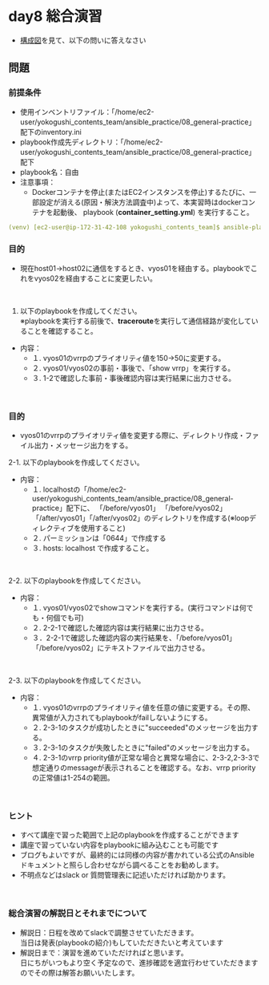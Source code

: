 
# day8 総合演習

- [構成図](https://docs.google.com/presentation/d/1Z5oyxRJH1G_lImkciK9mhdvWkzOOvG4Z/edit?usp=sharing&ouid=110508462132118985202&rtpof=true&sd=true)を見て、以下の問いに答えなさい

## 問題 

### 前提条件
- 使用インベントリファイル：「/home/ec2-user/yokogushi_contents_team/ansible_practice/08_general-practice」配下のinventory.ini
- playbook作成先ディレクトリ：「/home/ec2-user/yokogushi_contents_team/ansible_practice/08_general-practice」配下
- playbook名：自由
- 注意事項：
  - Dockerコンテナを停止(またはEC2インスタンスを停止)するたびに、一部設定が消える(原因・解決方法調査中)よって、本実習時はdockerコンテナを起動後、
    playbook (**container_setting.yml**) を実行すること。
```yaml
(venv) [ec2-user@ip-172-31-42-108 yokogushi_contents_team]$ ansible-playbook -i /home/ec2-user/yokogushi_contents_team/init_settings/inventory.ini /home/ec2-user/yokogushi_contents_team/init_settings/container_setting.yml
```

### 目的
- 現在host01→host02に通信をするとき、vyos01を経由する。playbookでこれをvyos02を経由することに変更したい。

<br>

1. 以下のplaybookを作成してください。
<br> ※playbookを実行する前後で、**traceroute**を実行して通信経路が変化していることを確認すること。
- 内容：
  - １. vyos01のvrrpのプライオリティ値を150→50に変更する。
  - ２. vyos01/vyos02の事前・事後で、「show vrrp」を実行する。
  - ３. 1-2で確認した事前・事後確認内容は実行結果に出力させる。
 
<br>

### 目的
- vyos01のvrrpのプライオリティ値を変更する際に、ディレクトリ作成・ファイル出力・メッセージ出力をする。

2-1. 以下のplaybookを作成してください。
- 内容：
  - １. localhostの「/home/ec2-user/yokogushi_contents_team/ansible_practice/08_general-practice」配下に、
        「/before/vyos01」 「/before/vyos02」「/after/vyos01」「/after/vyos02」のディレクトリを作成する(※loopディレクティブを使用すること)
  - ２. パーミッションは「0644」で作成する
  - ３. hosts: localhost で作成すること。

<br>

2-2. 以下のplaybookを作成してください。
- 内容：
  - １. vyos01/vyos02でshowコマンドを実行する。(実行コマンドは何でも・何個でも可)
  - ２. 2-2-1で確認した確認内容は実行結果に出力させる。
  - ３．2-2-1で確認した確認内容の実行結果を、「/before/vyos01」 「/before/vyos02」にテキストファイルで出力させる。

<br>

2-3. 以下のplaybookを作成してください。
- 内容：
  - １. vyos01のvrrpのプライオリティ値を任意の値に変更する。その際、異常値が入力されてもplaybookがfailしないようにする。
  - ２. 2-3-1のタスクが成功したときに"succeeded"のメッセージを出力する。
  - ３. 2-3-1のタスクが失敗したときに"failed"のメッセージを出力する。
  - ４. 2-3-1のvrrp priority値が正常な場合と異常な場合に、2-3-2,2-3-3で想定通りのmessageが表示されることを確認する。なお、vrrp priorityの正常値は1-254の範囲。

<br>

### ヒント
- すべて講座で習った範囲で上記のplaybookを作成することができます
- 講座で習っていない内容をplaybookに組み込むことも可能です
- ブログもよいですが、最終的には同様の内容が書かれている公式のAnsibleドキュメントと照らし合わせながら調べることをお勧めします。
- 不明点などはslack or 質問管理表に記述いただければ助かります。

<br>

### 総合演習の解説日とそれまでについて
- 解説日：日程を改めてslackで調整させていただきます。
　　　　　<br>当日は発表(playbookの紹介)もしていただきたいと考えています
- 解説日まで：演習を進めていただければと思います。
  　　　　　　<br>日にちがいつもより空く予定なので、進捗確認を適宜行わせていただきますのでその際は解答お願いいたします。
